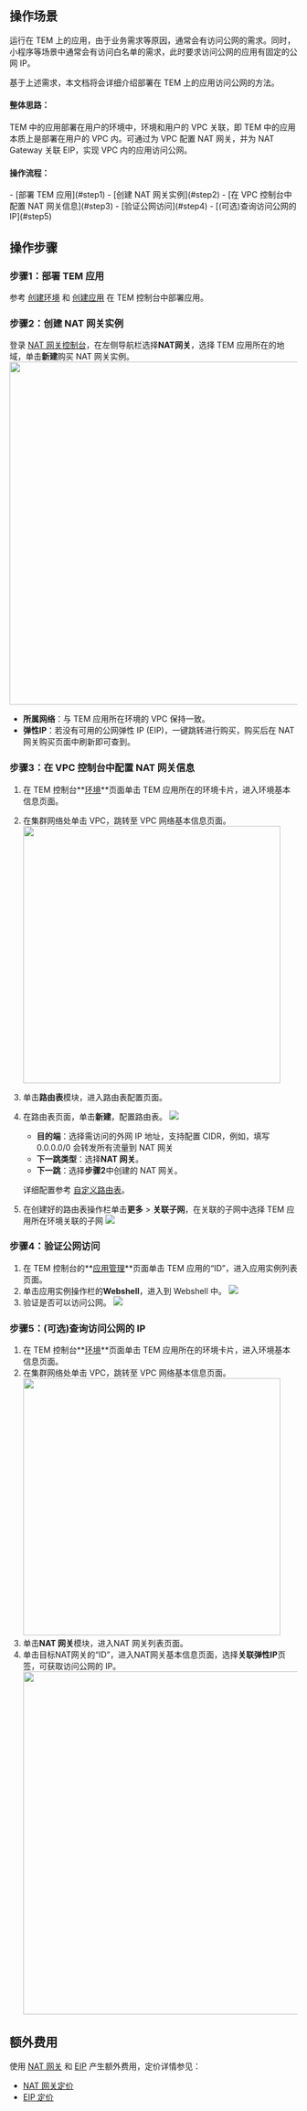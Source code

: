 ## 操作场景

运行在 TEM 上的应用，由于业务需求等原因，通常会有访问公网的需求。同时，小程序等场景中通常会有访问白名单的需求，此时要求访问公网的应用有固定的公网 IP。

基于上述需求，本文档将会详细介绍部署在 TEM 上的应用访问公网的方法。

#### 整体思路：
TEM 中的应用部署在用户的环境中，环境和用户的 VPC 关联，即 TEM 中的应用本质上是部署在用户的 VPC 内。可通过为 VPC 配置 NAT 网关，并为 NAT Gateway 关联 EIP，实现 VPC 内的应用访问公网。


#### 操作流程：
<dx-steps>
- [部署 TEM 应用](#step1)
- [创建 NAT 网关实例](#step2)
- [在 VPC 控制台中配置 NAT 网关信息](#step3)
- [验证公网访问](#step4)
- [(可选)查询访问公网的 IP](#step5)
</dx-steps>



## 操作步骤

### 步骤1：部署 TEM 应用[](id:step1)

参考 [创建环境]( https://cloud.tencent.com/document/product/1371/53293) 和 [创建应用]( https://cloud.tencent.com/document/product/1371/53294) 在 TEM 控制台中部署应用。



### 步骤2：创建 NAT 网关实例[](id:step2)

登录 [NAT 网关控制台](https://console.cloud.tencent.com/vpc/nat?rid=4)，在左侧导航栏选择**NAT网关**，选择 TEM 应用所在的地域，单击**新建**购买 NAT 网关实例。
<img src="https://main.qcloudimg.com/raw/dbdc9cc093cd253f17b0a3d9ae08dafc.png" width="600px">
- **所属网络**：与 TEM 应用所在环境的 VPC 保持一致。
- **弹性IP**：若没有可用的公网弹性 IP (EIP)，一键跳转进行购买，购买后在 NAT 网关购买页面中刷新即可查到。



### 步骤3：在 VPC 控制台中配置 NAT 网关信息[](id:step3)

1. 在 TEM 控制台**[环境](https://console.cloud.tencent.com/tem/env)**页面单击 TEM 应用所在的环境卡片，进入环境基本信息页面。
2. 在集群网络处单击 VPC，跳转至 VPC 网络基本信息页面。
	<img src="https://main.qcloudimg.com/raw/bcaabe271f748c1632c20d4d18f241be.png" width="450px">
3. 单击**路由表**模块，进入路由表配置页面。
4. 在路由表页面，单击**新建**，配置路由表。
   ![](https://main.qcloudimg.com/raw/d8e0c1143cbe31013011a01debb61b26.png)
   - **目的端**：选择需访问的外网 IP 地址，支持配置 CIDR，例如，填写 0.0.0.0/0 会转发所有流量到 NAT 网关
   - **下一跳类型**：选择**NAT 网关**。
   - **下一跳**：选择**步骤2**中创建的 NAT 网关。

   详细配置参考 [自定义路由表](https://cloud.tencent.com/document/product/215/36682)。
5. 在创建好的路由表操作栏单击**更多** > **关联子网**，在关联的子网中选择 TEM 应用所在环境关联的子网
![](https://main.qcloudimg.com/raw/e1a0128b08128ac0c8ea394eef96195e.png)


### 步骤4：验证公网访问[](id:step4)

1. 在 TEM 控制台的**[应用管理](https://console.cloud.tencent.com/tem/application?rid=4)**页面单击 TEM 应用的“ID”，进入应用实例列表页面。
2. 单击应用实例操作栏的**Webshell**，进入到 Webshell 中。
   ![](https://main.qcloudimg.com/raw/fc3adda3cc164fe7d9597fc24f223901.png)
3. 验证是否可以访问公网。
	![](https://main.qcloudimg.com/raw/74eaf5884506d3880dcf0529df16ea15.png)



###  步骤5：(可选)查询访问公网的 IP[](id:step5)

1. 在 TEM 控制台**[环境](https://console.cloud.tencent.com/tem/env)**页面单击 TEM 应用所在的环境卡片，进入环境基本信息页面。
2. 在集群网络处单击 VPC，跳转至 VPC 网络基本信息页面。
	<img src="https://main.qcloudimg.com/raw/bcaabe271f748c1632c20d4d18f241be.png" width="450px">
3. 单击**NAT 网关**模块，进入NAT 网关列表页面。
4. 单击目标NAT网关的“ID”，进入NAT网关基本信息页面，选择**关联弹性IP**页签，可获取访问公网的 IP。
	<img src="https://main.qcloudimg.com/raw/c29b3c7ffce4f7b745a534a9a1474459.png" width="600px">


## 额外费用

使用 [NAT 网关](https://cloud.tencent.com/product/nat) 和 [EIP](https://cloud.tencent.com/product/eip) 产生额外费用，定价详情参见：

- [NAT 网关定价](https://cloud.tencent.com/document/product/552/18172)
- [EIP 定价](https://cloud.tencent.com/document/product/1199/41692)
